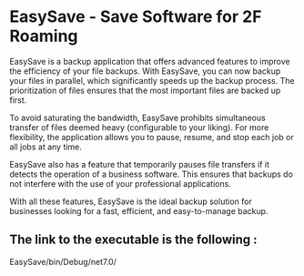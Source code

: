 # EasySave - Save Software for 2F Roaming
EasySave is a backup application that offers advanced features to improve the efficiency of your file backups. With EasySave, you can now backup your files in parallel, which significantly speeds up the backup process. The prioritization of files ensures that the most important files are backed up first.

To avoid saturating the bandwidth, EasySave prohibits simultaneous transfer of files deemed heavy (configurable to your liking). For more flexibility, the application allows you to pause, resume, and stop each job or all jobs at any time.

EasySave also has a feature that temporarily pauses file transfers if it detects the operation of a business software. This ensures that backups do not interfere with the use of your professional applications.

With all these features, EasySave is the ideal backup solution for businesses looking for a fast, efficient, and easy-to-manage backup.

## The link to the executable is the following :
EasySave/bin/Debug/net7.0/


